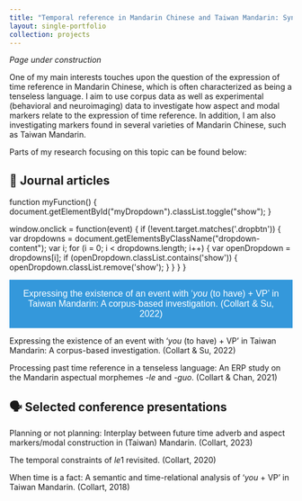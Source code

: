 ```yaml
---
title: "Temporal reference in Mandarin Chinese and Taiwan Mandarin: Syntax and semantics, corpus and experiments"
layout: single-portfolio
collection: projects
---
```


<i>Page under construction</i>

One of my main interests touches upon the question of the expression of time reference in Mandarin Chinese, which is often characterized as being a tenseless language. I aim to use corpus data as well as experimental (behavioral and neuroimaging) data to investigate how aspect and modal markers relate to the expression of time reference. In addition, I am also investigating markers found in several varieties of Mandarin Chinese, such as Taiwan Mandarin.

Parts of my research focusing on this topic can be found below:

## &#128211; Journal articles

<style>
.dropbtn {
  background-color: #3498DB;
  color: white;
  padding: 16px;
  font-size: 16px;
  border: none;
  cursor: pointer;
}

.dropbtn:hover, .dropbtn:focus {
  background-color: #2980B9;
}

.dropdown {
  position: relative;
  display: inline-block;
}

.dropdown-content {
  display: none;
  position: absolute;
  background-color: #f1f1f1;
  min-width: 160px;
  overflow: auto;
  box-shadow: 0px 8px 16px 0px rgba(0,0,0,0.2);
  z-index: 1;
}

.dropdown-content a {
  color: black;
  padding: 12px 16px;
  text-decoration: none;
  display: block;
}

.dropdown a:hover {background-color: #ddd;}

.show {display: block;}
</style>

function myFunction() {
  document.getElementById("myDropdown").classList.toggle("show");
}

window.onclick = function(event) {
  if (!event.target.matches('.dropbtn')) {
    var dropdowns = document.getElementsByClassName("dropdown-content");
    var i;
    for (i = 0; i < dropdowns.length; i++) {
      var openDropdown = dropdowns[i];
      if (openDropdown.classList.contains('show')) {
        openDropdown.classList.remove('show');
      }
    }
  }
}


<div class="dropdown">
  <button onclick="myFunction()" class="dropbtn">Expressing the existence of an event with ‘<i>you</i> (to have) + VP’ in Taiwan Mandarin: A corpus-based investigation. (Collart & Su, 2022)</button>
  <div id="myDropdown" class="dropdown-content">
The verb you ‘to have’ in standard Mandarin is typically followed by a noun. You can also take a VP as its complement (‘you + VP’) in several varieties of Mandarin. However, the function associated with it is still under debate: ‘you + VP’ has been analyzed as expressing past tense, perfective aspect, perfect aspect, or realis mood. This paper assesses these analyses by conducting a corpus-based investigation of ‘you + VP’ on the PTT platform and by looking at different morphosyntactic environments in which it is used. The data favor analyzing ‘you + VP’ as expressing an assertive modality meaning (the situation is considered true in the real world by the speaker). This analysis corroborates with the high frequency of ‘you + VP’ in assertive environments (e.g., after factual verbs in embedded clauses, with attitudinal adverbs of truth value, among others). Conversely, taking ‘you + VP’ as indicating past tense or perfective aspect is challenged by the present data, and the perfect aspect analysis cannot explain all the environments in which ‘you + VP’ is used. This paper provides new insights regarding the morphosyntactic use of ‘you + VP’ and sheds light on the meaning this construction encodes.
  </div>
</div>


Expressing the existence of an event with ‘<i>you</i> (to have) + VP’ in Taiwan Mandarin: A corpus-based investigation. (Collart & Su, 2022)

Processing past time reference in a tenseless language: An ERP study on the Mandarin aspectual morphemes <i>-le</i> and <i>-guo</i>. (Collart & Chan, 2021)

## &#128483; Selected conference presentations

Planning or not planning: Interplay between future time adverb and aspect markers/modal construction in (Taiwan) Mandarin. (Collart, 2023)

The temporal constraints of <i>le</i>1 revisited. (Collart, 2020)

When time is a fact: A semantic and time-relational analysis of ‘<i>you</i> + VP’ in Taiwan Mandarin. (Collart, 2018)
